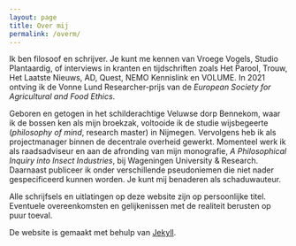 ```yaml
---
layout: page
title: Over mij
permalink: /overm/
---
```

Ik ben filosoof en schrijver. Je kunt me kennen van Vroege Vogels, Studio Plantaardig, of interviews in kranten en tijdschriften zoals Het Parool, Trouw, Het Laatste Nieuws, AD, Quest, NEMO Kennislink en VOLUME. In 2021 ontving ik de Vonne Lund Researcher-prijs van de *European Society for Agricultural and Food Ethics*.

Geboren en getogen in het schilderachtige Veluwse dorp Bennekom, waar ik de bossen ken als mijn broekzak, voltooide ik de studie wijsbegeerte (*philosophy of mind*, research master) in Nijmegen. Vervolgens heb ik als projectmanager binnen de decentrale overheid gewerkt. Momenteel werk ik als raadsadviseur en aan de afronding van mijn monografie, *A Philosophical Inquiry into Insect Industries*, bij Wageningen University & Research. Daarnaast publiceer ik onder verschillende pseudoniemen die niet nader gespecificeerd kunnen worden. Je kunt mij benaderen als schaduwauteur.

Alle schrijfsels en uitlatingen op deze website zijn op persoonlijke titel. Eventuele overeenkomsten en gelijkenissen met de realiteit berusten op puur toeval.

De website is gemaakt met behulp van [Jekyll](https://jekyllrb.com/).
